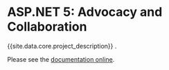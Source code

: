 # ASP.NET 5: Advocacy and Collaboration

{{site.data.core.project_description}}   .

Please see the [documentation online](http://lopezpdvn.github.io/aspnet5co).
